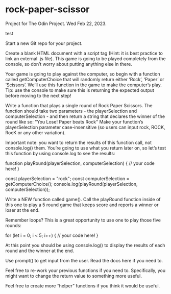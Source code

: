 # rock-paper-scissor

Project for The Odin Project. Wed Feb 22, 2023.

test



Start a new Git repo for your project.


Create a blank HTML document with a script tag (Hint: it is best practice to link an external .js file). This game is going to be played completely from the console, so don’t worry about putting anything else in there.


Your game is going to play against the computer, so begin with a function called getComputerChoice that will randomly return either ‘Rock’, ‘Paper’ or ‘Scissors’. We’ll use this function in the game to make the computer’s play. Tip: use the console to make sure this is returning the expected output before moving to the next step!


Write a function that plays a single round of Rock Paper Scissors. The function should take two parameters - the playerSelection and computerSelection - and then return a string that declares the winner of the round like so: "You Lose! Paper beats Rock"
Make your function’s playerSelection parameter case-insensitive (so users can input rock, ROCK, RocK or any other variation).


Important note: you want to return the results of this function call, not console.log() them. You’re going to use what you return later on, so let’s test this function by using console.log to see the results:





function playRound(playerSelection, computerSelection) {
  // your code here!
}
 
const playerSelection = "rock";
const computerSelection = getComputerChoice();
console.log(playRound(playerSelection, computerSelection));




Write a NEW function called game(). Call the playRound function inside of this one to play a 5 round game that keeps score and reports a winner or loser at the end.


Remember loops? This is a great opportunity to use one to play those five rounds:



for (let i = 0; i < 5; i++) {
   // your code here!
}



At this point you should be using console.log() to display the results of each round and the winner at the end.


Use prompt() to get input from the user. Read the docs here if you need to.


Feel free to re-work your previous functions if you need to. Specifically, you might want to change the return value to something more useful.


Feel free to create more “helper” functions if you think it would be useful.